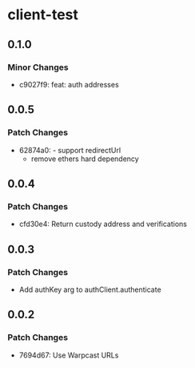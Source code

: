 # client-test

## 0.1.0

### Minor Changes

- c9027f9: feat: auth addresses

## 0.0.5

### Patch Changes

- 62874a0: - support redirectUrl
  - remove ethers hard dependency

## 0.0.4

### Patch Changes

- cfd30e4: Return custody address and verifications

## 0.0.3

### Patch Changes

- Add authKey arg to authClient.authenticate

## 0.0.2

### Patch Changes

- 7694d67: Use Warpcast URLs
